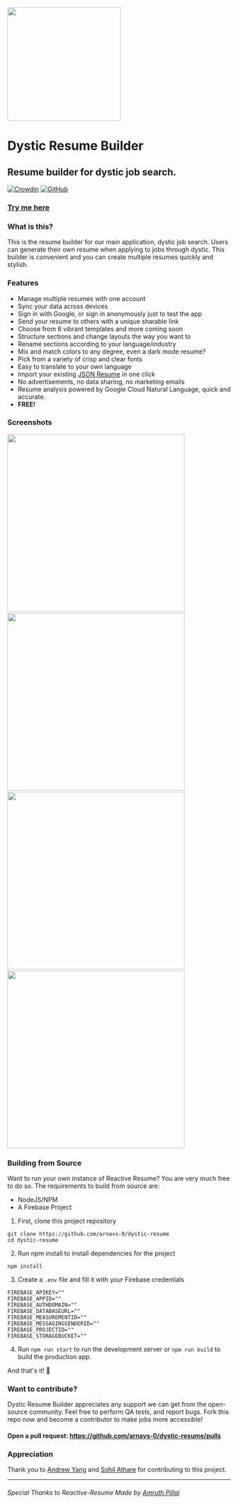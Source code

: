 <img src="https://i.imgur.com/JKI1USY.png" width="256px" />

# Dystic Resume Builder

## Resume builder for dystic job search.

[![Crowdin](https://badges.crowdin.net/reactive-resume/localized.svg)](https://crowdin.com/project/reactive-resume)
[![GitHub](https://img.shields.io/github/license/AmruthPillai/Reactive-Resume)](https://github.com/AmruthPillai/Reactive-Resume/blob/develop/LICENSE)

### [Try me here](https://dystic-test.web.app/)

### What is this?

This is the resume builder for our main application, dystic job search. Users can generate their own resume when applying to jobs through dystic. This builder is convenient and you can create multiple resumes quickly and stylish.

### Features

- Manage multiple resumes with one account
- Sync your data across devices
- Sign in with Google, or sign in anonymously just to test the app
- Send your resume to others with a unique sharable link
- Choose from 6 vibrant templates and more coming soon
- Structure sections and change layouts the way you want to
- Rename sections according to your language/industry
- Mix and match colors to any degree, even a dark mode resume?
- Pick from a variety of crisp and clear fonts
- Easy to translate to your own language
- Import your existing [JSON Resume](https://jsonresume.org/) in one click
- No advertisements, no data sharing, no marketing emails
- Resume analysis powered by Google Cloud Natural Language, quick and accurate.
- **FREE!**

### Screenshots

<img src="https://i.imgur.com/y0vHC9M.png" width="400px" />
&nbsp;
<img src="https://i.imgur.com/6vldAmN.png" width="400px" />
&nbsp;
<img src="https://i.imgur.com/Qb5oLB0.png" width="400px" />
&nbsp;
<img src="https://i.imgur.com/PHgIsNu.png" width="400px" />

### Building from Source

Want to run your own instance of Reactive Resume? You are very much free to do so. The requirements to build from source are:

- NodeJS/NPM
- A Firebase Project

1. First, clone this project repository

```
git clone https://github.com/arnavs-0/dystic-resume
cd dystic-resume
```

2. Run npm install to install dependencies for the project

```
npm install
```

3. Create a `.env` file and fill it with your Firebase credentials

```
FIREBASE_APIKEY=""
FIREBASE_APPID=""
FIREBASE_AUTHDOMAIN=""
FIREBASE_DATABASEURL=""
FIREBASE_MEASUREMENTID=""
FIREBASE_MESSAGINGSENDERID=""
FIREBASE_PROJECTID=""
FIREBASE_STORAGEBUCKET=""
```

4. Run `npm run start` to run the development server or `npm run build` to build the production app.

And that's it! 🎉

### Want to contribute?

Dystic Resume Builder appreciates any support we can get from the open-source community. Feel free to perform QA tests, and report bugs. Fork this repo now and become a contributor to make jobs more accessible!


#### Open a pull request: https://github.com/arnavs-0/dystic-resume/pulls

### Appreciation

Thank you to [Andrew Yang](https://github.com/andytubeee) and [Sohil Athare](https://www.linkedin.com/in/sohil-athare-450a9a1a9/) for contributing to this project.

---

###### Special Thanks to Reactive-Resume Made by [Amruth Pillai](https://amruthpillai.com/)
